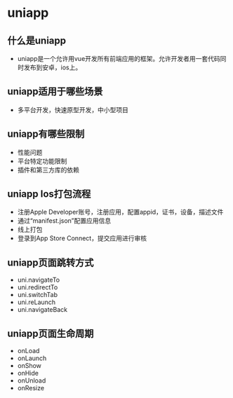 # uniapp

## 什么是uniapp
- uniapp是一个允许用vue开发所有前端应用的框架。允许开发者用一套代码同时发布到安卓，ios上。

## uniapp适用于哪些场景
- 多平台开发，快速原型开发，中小型项目

## uniapp有哪些限制
- 性能问题
- 平台特定功能限制
- 插件和第三方库的依赖

## uniapp Ios打包流程
- 注册Apple Developer账号，注册应用，配置appid，证书，设备，描述文件
- 通过“manifest.json”配置应用信息
- 线上打包
- 登录到App Store Connect，提交应用进行审核

## uniapp页面跳转方式
- uni.navigateTo
- uni.redirectTo
- uni.switchTab
- uni.reLaunch
- uni.navigateBack

## uniapp页面生命周期
- onLoad
- onLaunch
- onShow
- onHide
- onUnload
- onResize